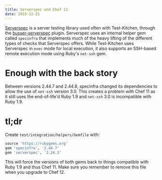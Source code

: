 ```yaml
---
title: Serverspec and Chef 11
date: 2015-12-21
---
```


[Serverspec](http://serverspec.org/) is a server testing library used often
with Test-Kitchen, through the [busser-serverspec](https://github.com/test-kitchen/busser-serverspec)
plugin. Serverspec uses an internal helper gem called `specinfra` that
implements much of the heavy lifting of the different types of checks that
Serverspec offers. While Test-Kitchen uses Serverspec in `exec` mode for local
execution, it also supports an SSH-based remote execution mode using Ruby's
`net-ssh` gem.

# Enough with the back story

Between versions 2.44.7 and 2.44.8, specinfra changed its dependencies to allow
the use of `net-ssh` version 3.0. This creates a problem with Chef 11 as it
still uses the end-of-life'd Ruby 1.9 and `net-ssh` 3.0 is incompatible with
Ruby 1.9.

# tl;dr

Create `test/integration/helpers/Gemfile` with:

```ruby
source 'https://rubygems.org'
gem 'specinfra', '2.44.7'
gem 'serverspec', '2.24.3'
```

This will force the versions of both gems back to things compatible with Ruby 1.9
and thus Chef 11. Make sure you remember to remove this file when you upgrade to
Chef 12.
